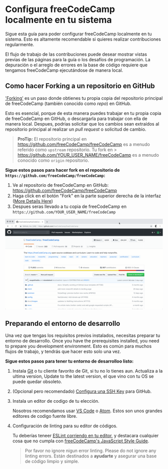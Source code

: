 # Configura freeCodeCamp localmente en tu sistema

Sigue esta guía para poder configurar freeCodeCamp localmente en tu sistema. Esto es altamente recomendable si quieres realizar contribuciones regularmente.

El flujo de trabajo de las contribuciones puede desear mostrar vistas previas de las páginas para la guía o los desafíos de programación. La depuración o el arreglo de errores en la base de código requiere que tengamos freeCodeCamp ejecutándose de manera local. 

## Como hacer Forking a un repositorio en GitHub

['Forking'](https://help.github.com/articles/about-forks/) es un paso donde obtienes tu propia copia del repositorio principal de freeCodeCamp (también conocido como _repo_) en GitHub.

Esto es esencial, porque de esta manera puedes trabajar en tu propia copia de freeCodeCamp en GitHub, o descargarla para trabajar con ella de manera local. Despues, podrias solicitar que los cambios sean extraídos al repositorio principal al realizar un _pull request_ o solicitud de cambio.

> **ProTip:**
> El repositorio principal en https://github.com/freeCodeCamp/freeCodeCamp es a menudo referido como `upstream` repositorio. Tu fork en > https://github.com/YOUR_USER_NAME/freeCodeCamp es a menudo conocido como `origin` repositorio.

**Sigue estos pasos para hacer fork en el repositorio de `https://github.com/freeCodeCamp/freeCodeCamp`:**

1. Ve al repositorio de freeCodeCamp en GitHub: <https://github.com/freeCodeCamp/freeCodeCamp>
2. Haga click en el botón "Fork" en la parte superior derecha de la interfaz ([More Details Here](https://help.github.com/articles/fork-a-repo/))
3. Despues seras llevado a tu copia de freeCodeCamp en `https://github.com/YOUR_USER_NAME/freeCodeCamp`

![GIF - How to fork freeCodeCamp on Github](/docs/images/github/how-to-fork-freeCodeCamp.gif)

## Preparando el entorno de desarrollo

Una vez que tengas los requisitos previos instalados, necesitas preparar tu entorno de desarrollo. Once you have the prerequisites installed, you need to prepare you development environment. Esto es común para muchos flujos de trabajo, y tendrás que hacer esto solo una vez.

**Sigue estos pasos para tener tu entorno de desarrolloo listo:**

1. Instala [Git](https://git-scm.com/) o tu cliente favorito de Git, si tu no lo tienes aun. Actualiza a la ultima version, Update to the latest version, el que vino con tu OS se puede quedar obsoleto.

2. (Opcional pero recomendado) [Configura una SSH Key](https://help.github.com/articles/generating-an-ssh-key/) para GitHub.

3. Instala un editor de codigo de tu elección.

    Nosotros recomendamos usar [VS Code](https://code.visualstudio.com/) o [Atom](https://atom.io/). Estos son unos grandes editores de codigo fuente libre.

4. Configuración de linting para su editor de códigos.

    Tu deberías teneer [ESLint corriendo en tu editor](http://eslint.org/docs/user-guide/integrations.html), y destacara cualquier cosa que no cumpla con [freeCodeCamp's JavaScript Style Guide](http://forum.freecodecamp.org/t/free-code-camp-javascript-style-guide/19121).

    > Por favor no ignore nigun error linting. Please do not ignore any linting errors. Están destinados a **ayudarte** y asegurar una base de código limpio y simple.
